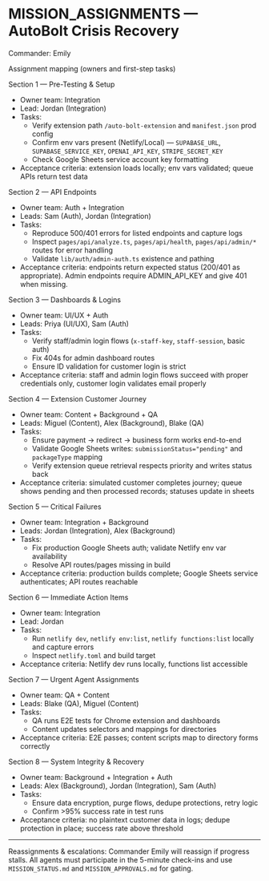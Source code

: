 # MISSION_ASSIGNMENTS — AutoBolt Crisis Recovery

Commander: Emily

Assignment mapping (owners and first-step tasks)

Section 1 — Pre-Testing & Setup
- Owner team: Integration
- Lead: Jordan (Integration)
- Tasks:
  - Verify extension path `/auto-bolt-extension` and `manifest.json` prod config
  - Confirm env vars present (Netlify/Local) — `SUPABASE_URL`, `SUPABASE_SERVICE_KEY`, `OPENAI_API_KEY`, `STRIPE_SECRET_KEY`
  - Check Google Sheets service account key formatting
- Acceptance criteria: extension loads locally; env vars validated; queue APIs return test data

Section 2 — API Endpoints
- Owner team: Auth + Integration
- Leads: Sam (Auth), Jordan (Integration)
- Tasks:
  - Reproduce 500/401 errors for listed endpoints and capture logs
  - Inspect `pages/api/analyze.ts`, `pages/api/health`, `pages/api/admin/*` routes for error handling
  - Validate `lib/auth/admin-auth.ts` existence and pathing
- Acceptance criteria: endpoints return expected status (200/401 as appropriate). Admin endpoints require ADMIN_API_KEY and give 401 when missing.

Section 3 — Dashboards & Logins
- Owner team: UI/UX + Auth
- Leads: Priya (UI/UX), Sam (Auth)
- Tasks:
  - Verify staff/admin login flows (`x-staff-key`, `staff-session`, basic auth)
  - Fix 404s for admin dashboard routes
  - Ensure ID validation for customer login is strict
- Acceptance criteria: staff and admin login flows succeed with proper credentials only, customer login validates email properly

Section 4 — Extension Customer Journey
- Owner team: Content + Background + QA
- Leads: Miguel (Content), Alex (Background), Blake (QA)
- Tasks:
  - Ensure payment -> redirect -> business form works end-to-end
  - Validate Google Sheets writes: `submissionStatus="pending"` and `packageType` mapping
  - Verify extension queue retrieval respects priority and writes status back
- Acceptance criteria: simulated customer completes journey; queue shows pending and then processed records; statuses update in sheets

Section 5 — Critical Failures
- Owner team: Integration + Background
- Leads: Jordan (Integration), Alex (Background)
- Tasks:
  - Fix production Google Sheets auth; validate Netlify env var availability
  - Resolve API routes/pages missing in build
- Acceptance criteria: production builds complete; Google Sheets service authenticates; API routes reachable

Section 6 — Immediate Action Items
- Owner team: Integration
- Lead: Jordan
- Tasks:
  - Run `netlify dev`, `netlify env:list`, `netlify functions:list` locally and capture errors
  - Inspect `netlify.toml` and build target
- Acceptance criteria: Netlify dev runs locally, functions list accessible

Section 7 — Urgent Agent Assignments
- Owner team: QA + Content
- Leads: Blake (QA), Miguel (Content)
- Tasks:
  - QA runs E2E tests for Chrome extension and dashboards
  - Content updates selectors and mappings for directories
- Acceptance criteria: E2E passes; content scripts map to directory forms correctly

Section 8 — System Integrity & Recovery
- Owner team: Background + Integration + Auth
- Leads: Alex (Background), Jordan (Integration), Sam (Auth)
- Tasks:
  - Ensure data encryption, purge flows, dedupe protections, retry logic
  - Confirm >95% success rate in test runs
- Acceptance criteria: no plaintext customer data in logs; dedupe protection in place; success rate above threshold

---

Reassignments & escalations: Commander Emily will reassign if progress stalls. All agents must participate in the 5-minute check-ins and use `MISSION_STATUS.md` and `MISSION_APPROVALS.md` for gating.
